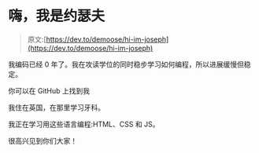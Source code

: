 # 嗨，我是约瑟夫

> 原文:[https://dev.to/demoose/hi-im-joseph](https://dev.to/demoose/hi-im-joseph)

我编码已经 0 年了。我在攻读学位的同时稳步学习如何编程，所以进展缓慢但稳定。

你可以在 GitHub 上找到我

我住在英国，在那里学习牙科。

我正在学习用这些语言编程:HTML、CSS 和 JS。

很高兴见到你们大家！